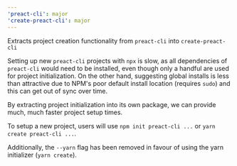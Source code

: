 ```yaml
---
'preact-cli': major
'create-preact-cli': major
---
```


Extracts project creation functionality from `preact-cli` into `create-preact-cli`

Setting up new `preact-cli` projects with `npx` is slow, as all dependencies of `preact-cli` would need to be installed, even though only a handful are used for project initialization. On the other hand, suggesting global installs is less than attractive due to NPM's poor default install location (requires `sudo`) and this can get out of sync over time.

By extracting project initialization into its own package, we can provide much, much faster project setup times.

To setup a new project, users will use `npm init preact-cli ...` or `yarn create preact-cli ...`.

Additionally, the `--yarn` flag has been removed in favour of using the yarn initializer (`yarn create`).
